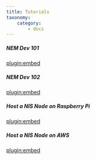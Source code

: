 ```yaml
---
title: Tutorials
taxonomy:
    category:
        - docs
---
```


##### NEM Dev 101
[plugin:embed](https://forum.nem.io/t/nem-development-101-episode-01-java-git-maven-nem-core/1656)
##### NEM Dev 102
[plugin:embed](https://forum.nem.io/t/nem-development-101-episode-02-idea-intellij-nem-core-vanity-gen/1665)
##### Host a NIS Node on Raspberry Pi
[plugin:embed](https://forum.nem.io/t/running-a-nem-node-on-a-raspberry-pi/4554)
##### Host a NIS Node on AWS
[plugin:embed](https://blog.nem.io/amazon-aws-ec2-supernode/)